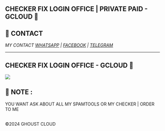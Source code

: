 ## CHECKER FIX LOGIN OFFICE | PRIVATE PAID - GCLOUD 👾

## **📧 CONTACT**

_MY CONTACT <a href="https://wa.me/+380675877299/">WHATSAPP</a>_
_| <a href="https://www.facebook.com/usdsmellyy">FACEBOOK</a>_
_| <a href="https://web.telegram.org/k/#@usdsmellyy">TELEGRAM</a>_

---

<h2>CHECKER FIX LOGIN OFFICE - GCLOUD 👾 </h2>
<img src="https://i.imgur.com/LuHAjaO.jpeg" style="max-width:100%">

## **🦄 NOTE** :

YOU WANT ASK ABOUT ALL MY SPAMTOOLS OR MY CHECKER | ORDER TO ME

<br>©2024 GHOUST CLOUD
